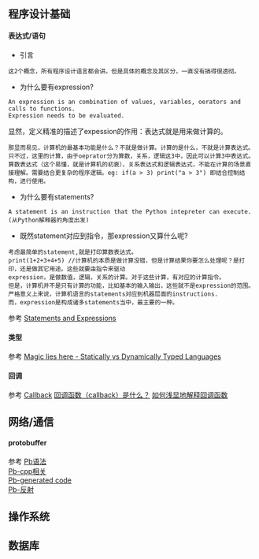 ## 程序设计基础

#### 表达式/语句
- 引言
```
这2个概念，所有程序设计语言都会讲。但是具体的概念及其区分，一直没有搞得很透彻。
```

- 为什么要有expression?
```
An expression is an combination of values, variables, oerators and calls to functions.
Expression needs to be evaluated.
```
显然，定义精准的描述了expession的作用：表达式就是用来做计算的。

```
那显而易见，计算机的最基本功能是什么？不就是做计算。计算的是什么，不就是计算表达式。
只不过，这里的计算，由于oeprator分为算数，关系，逻辑这3中，因此可以计算3中表达式。算数表达式（这个易懂，就是计算机的初衷），关系表达式和逻辑表达式，不能在计算的场景直接理解。需要结合更复杂的程序逻辑。eg: if(a > 3) print("a > 3") 即结合控制结构，进行使用。
```
- 为什么要有statements?
```
A statement is an instruction that the Python intepreter can execute.(从Python解释器的角度出发)
```
- 既然statement对应到指令，那expression又算什么呢?
```
考虑最简单的statement,就是打印算数表达式。
print(1+2+3+4+5) //计算机的本质是做计算没错，但是计算结果你要怎么处理呢？是打印，还是做其它用途。这些就要由指令来驱动
expression，是做数值，逻辑，关系的计算。对于这些计算，有对应的计算指令。
但是，计算机并不是只有计算的功能，比如基本的输入输出，这些就不是expression的范围。
严格意义上来说，计算机语言的statements对应到机器层面的instructions.
而，expression是构成诸多statements当中，最主要的一种。
```
参考
[Statements and Expressions](http://interactivepython.org/runestone/static/CS152f17/SimplePythonData/StatementsandExpressions.html)

#### 类型

参考
[Magic lies here - Statically vs Dynamically Typed Languages](https://android.jlelse.eu/magic-lies-here-statically-typed-vs-dynamically-typed-languages-d151c7f95e2b)

#### 回调

参考
[Callback](https://en.wikipedia.org/wiki/Callback_%28computer_programming%29)
[回调函数（callback）是什么？](https://www.zhihu.com/question/19801131)
[如何浅显地解释回调函数](https://bot-man-jl.github.io/articles/?post=2017/Callback-Explained)

## 网络/通信

#### protobuffer

参考
[Pb语法](https://developers.google.com/protocol-buffers/docs/proto#scalar) <br>
[Pb-cpp相关](https://developers.google.com/protocol-buffers/docs/cpptutorial ) <br>
[Pb-generated code](https://developers.google.com/protocol-buffers/docs/reference/cpp-generated#repeatedmessage) <br>
[Pb-反射](https://developers.google.com/protocol-buffers/docs/reference/cpp/google.protobuf.descriptor) <br>

## 操作系统

## 数据库
